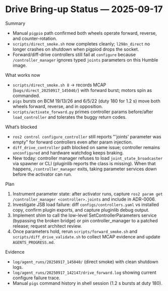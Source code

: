 # Drive Bring-up Status — 2025-09-17

Summary
- Manual `pigpio` path confirmed both wheels operate forward, reverse, and counter-rotation.
- `scripts/direct_smoke.sh` now completes cleanly; `l298n_direct` no longer crashes on shutdown when pigpiod drops the socket.
- Forward/diff-drive controllers still fail at `configure` because `/controller_manager` ignores typed `joints` parameters on this Humble image.

What works now
- `scripts/direct_smoke.sh 8` → records MCAP (`bags/direct_20250917_145040/`) with forward burst; motors spin as commanded.
- `pigs` bursts on BCM 19/13/26 and 6/5/22 (duty 180 for 1.2 s) move both wheels forward, reverse, and in opposition.
- `scripts/activate_forward.py` primes controller params before/after `load_controller` and tolerates the buggy return codes.

What’s blocked
- `ros2 control configure_controller` still reports "'joints' parameter was empty" for forward controllers even after param injection.
- `diff_drive_controller` path blocked on same issue; controller remains `unconfigured` and hardware watchdog keeps braking.
- New today: controller manager refuses to load `joint_state_broadcaster` via spawner or CLI (pluginlib reports the class is missing). When that happens, `/controller_manager` exits, taking parameter services down before the activator can run.

Plan
1. Instrument parameter state: after activator runs, capture `ros2 param get /controller_manager <controller>.joints` and include in ADR-0006.
2. Investigate JSB load failure: diff `configs/controllers.yaml` vs installed copy, confirm plugin exports, and capture pluginlib debug output.
3. Implement shim to call the low-level SetControllerParameters service (bypassing the broken bridge) or pin controller_manager to a patched release; request architect review.
4. Once parameters hold, rerun `scripts/forward_smoke.sh` and `scripts/diff_drive_validate.sh` to collect MCAP evidence and update `AGENTS_PROGRESS.md`.

Evidence
- `log/agent_runs/20250917_145040/` (direct smoke) with clean shutdown logs.
- `log/agent_runs/20250917_142147/drive_forward.log` showing current configure failure trace.
- Manual `pigs` command history in shell session (1.2 s bursts at duty 180).
